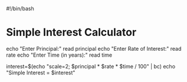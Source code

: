 #!/bin/bash
# Simple Interest Calculator

echo "Enter Principal:"
read principal
echo "Enter Rate of Interest:"
read rate
echo "Enter Time (in years):"
read time

interest=$(echo "scale=2; $principal * $rate * $time / 100" | bc)
echo "Simple Interest = $interest"
